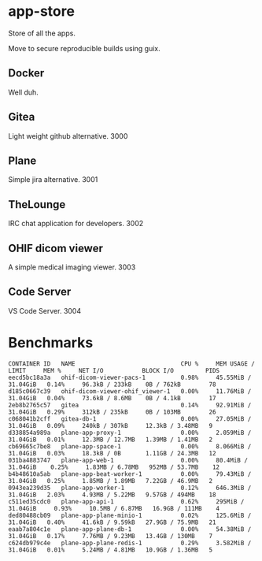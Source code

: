 # app-store

Store of all the apps.

Move to secure reproducible builds using guix.

## Docker

Well duh. 

## Gitea

Light weight github alternative. 3000

## Plane

Simple jira alternative. 3001

## TheLounge

IRC chat application for developers. 3002

## OHIF dicom viewer

A simple medical imaging viewer. 3003

## Code Server

VS Code Server. 3004

# Benchmarks

```
CONTAINER ID   NAME                              CPU %     MEM USAGE / LIMIT     MEM %     NET I/O           BLOCK I/O         PIDS
eecd5bc18a3a   ohif-dicom-viewer-pacs-1          0.98%     45.55MiB / 31.04GiB   0.14%     96.3kB / 233kB    0B / 762kB        78
d185c0667c39   ohif-dicom-viewer-ohif_viewer-1   0.00%     11.76MiB / 31.04GiB   0.04%     73.6kB / 8.6MB    0B / 4.1kB        17
2eb8b2765c57   gitea                             0.14%     92.91MiB / 31.04GiB   0.29%     312kB / 235kB     0B / 103MB        26
c068041b2cff   gitea-db-1                        0.00%     27.05MiB / 31.04GiB   0.09%     240kB / 307kB     12.3kB / 3.48MB   9
d338854a989a   plane-app-proxy-1                 0.00%     2.059MiB / 31.04GiB   0.01%     12.3MB / 12.7MB   1.39MB / 1.41MB   2
cb69665c7be8   plane-app-space-1                 0.00%     8.066MiB / 31.04GiB   0.03%     18.3kB / 0B       1.11GB / 24.3MB   12
031ba4883747   plane-app-web-1                   0.00%     80.4MiB / 31.04GiB    0.25%     1.83MB / 6.78MB   952MB / 53.7MB    12
b4b48610a5ab   plane-app-beat-worker-1           0.00%     79.43MiB / 31.04GiB   0.25%     1.85MB / 1.89MB   7.22GB / 46.9MB   2
0943ea239d35   plane-app-worker-1                0.12%     646.3MiB / 31.04GiB   2.03%     4.93MB / 5.22MB   9.57GB / 494MB    18
c511ed35cdc0   plane-app-api-1                   0.62%     295MiB / 31.04GiB     0.93%     10.5MB / 6.87MB   16.9GB / 111MB    4
ded80488cb09   plane-app-plane-minio-1           0.02%     125.6MiB / 31.04GiB   0.40%     41.6kB / 9.59kB   27.9GB / 75.9MB   21
eaab7a804c1e   plane-app-plane-db-1              0.00%     54.38MiB / 31.04GiB   0.17%     7.76MB / 9.23MB   13.4GB / 130MB    7
c624db979c4e   plane-app-plane-redis-1           0.29%     3.582MiB / 31.04GiB   0.01%     5.24MB / 4.81MB   10.9GB / 1.36MB   5
```